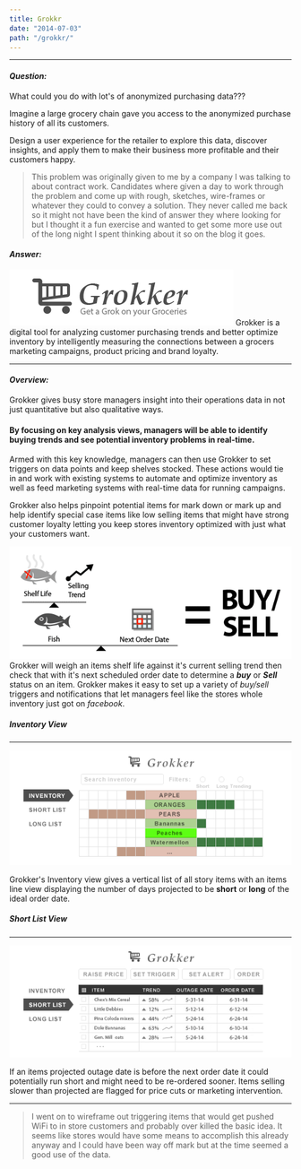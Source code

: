```yaml
---
title: Grokkr
date: "2014-07-03"
path: "/grokkr/"
---
```


- - -
#### *Question:*

What could you do with lot's of anonymized purchasing data???

Imagine a large grocery chain gave you access to the anonymized purchase history of all its customers.

Design a user experience for the retailer to explore this data, discover insights, and apply them to make their business more profitable and their customers happy.

> This problem was originally given to me by a company I was talking to about contract work. Candidates where given a day to work through the problem and come up with rough, sketches, wire-frames or whatever they could to convey a solution.  They never called me back so it might not have been the kind of answer they where looking for but I thought it a fun exercise and wanted to get some more use out of the long night I spent thinking about it so on the blog it goes.

#### *Answer:*

![Grokker](./grokker.png)
Grokker is a digital tool for analyzing customer purchasing trends and better optimize inventory by intelligently measuring the connections between a grocers marketing campaigns, product pricing and brand loyalty.

---
#### *Overview:*

Grokker gives busy store managers insight into their operations data in not just quantitative but also qualitative ways.

#### By focusing on key analysis views, managers will be able to identify buying trends and see potential inventory problems in real-time.

Armed with this key knowledge, managers can then use Grokker to set triggers on data points and keep shelves stocked. These actions would tie in and work with existing systems to automate and optimize inventory as well as feed marketing systems with real-time data for running campaigns.

Grokker also helps pinpoint potential items for mark down or mark up and help identify special case items like low selling items that might have strong customer loyalty letting you keep stores inventory optimized with just what your customers want.

![Grokker Math](./grokkermath.png)
Grokker will weigh an items shelf life against it's current selling trend then check that with it's next scheduled order date to determine a ***buy*** or ***Sell*** status on an item. Grokker makes it easy to set up a variety of *buy/sell* triggers and notifications that let managers feel like the stores whole inventory just got on *facebook*.

##### Inventory View
---
![Grokker Math](./grokker1.png)

Grokker's Inventory view gives a vertical list of all story items with an items line view displaying the number of days projected to be **short** or **long** of the ideal order date.

##### Short List View
---
![Grokker Math](./grokker2.png)

If an items projected outage date is before the next order date it could potentially run short and might need to be re-ordered sooner. Items selling slower than projected are flagged for price cuts or marketing intervention.

---

> I went on to wireframe out triggering items that would get pushed WiFi to in store customers and probably over killed the basic idea. It seems like stores would have some means to accomplish this already anyway and I could have been way off mark but at the time seemed a good use of the data.
